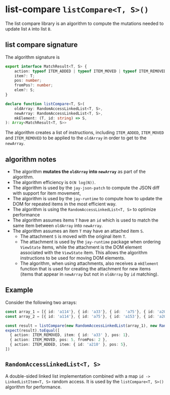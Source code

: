 # list-compare `listCompare<T, S>()`

The list compare library is an algorithm to compute the mutations needed to update list `A` into list `B`.

## list compare signature

The algorithm signature is 
```typescript
export interface MatchResult<T, S> {
    action: typeof ITEM_ADDED | typeof ITEM_MOVED | typeof ITEM_REMOVED;
    item?: T;
    pos: number;
    fromPos?: number;
    elem?: S;
}

declare function listCompare<T, S>(
    oldArray: RandomAccessLinkedList<T, S>,
    newArray: RandomAccessLinkedList<T, S>,
    mkElement: (T, id: string) => S,
): Array<MatchResult<T, S>> 
```

The algorithm creates a list of instructions, including `ITEM_ADDED`, `ITEM_MOVED` and `ITEM_REMOVED` to be applied 
to the `oldArray` in order to get to the `newArray`. 

## algorithm notes
* The algorithm **mutates the `oldArray` into `newArray`** as part of the algorithm.
* The algorithm efficiency is `O(N log(N))`.
* The algorithm is used by the `jay-json-patch`  to compute the JSON diff with support for item movement,
* The algorithm is used by the `jay-runtime` to compute how to update the DOM for repeated items in the most efficient way.
* The algorithm is using the `RandomAccessLinkedList<T, S>` to optimize performance
* The algorithm assumes items `T` have an `id` which is used to match the same item between `oldArray` into `newArray`.
* The algorithm assumes an item `T` may have an attached item `S`.
  * The attachment `S` is moved with the original item `T`.
  * The attachment is used by the `jay-runtime` package when ordering `ViewState` items, while the attachment is the DOM
    element associated with the `ViewState` item. This allows the algorithm instructions to be used for moving DOM elements.
  * The algorithm, when using attachments, also receives a `mkElement` function that is used for creating the attachment 
    for new items (items that appear in `newArray` but not in `oldArray` by `id` matching).

## Example

Consider the following two arrays:
```typescript
const array_1 = [{ id: 'a114'}, { id: 'a33'}, { id:  'a75'}, { id: 'a201'}, { id: 'a153'}, { id: 'a204'}, { id: 'a207'}]
const array_2 = [{ id: 'a114'}, { id: 'a75'}, { id: 'a153'}, { id: 'a204'}, { id: 'a207'}, { id: 'a210'}, { id: 'a201'}]

const result = listCompare(new RandomAccessLinkedList(array_1), new RandomAccessLinkedList(array_2), () => undefined);
expect(result).toEqual([
  { action: ITEM_REMOVED, item: { id: 'a33' }, pos: 1},
  { action: ITEM_MOVED, pos: 5, fromPos: 2 },
  { action: ITEM_ADDED, item: { id: 'a210' }, pos: 5},
])
```

## `RandomAccessLinkedList<T, S>`

A double-sided linked list implementation combined with a map `id -> LinkedListItem<T, S>` random access.
It is used by the `listCompare<T, S>()` algorithm for performance.

